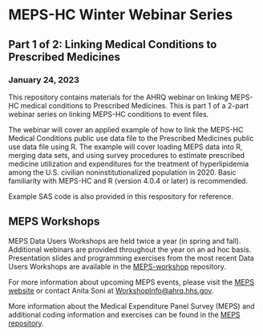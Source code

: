 # MEPS-HC Winter Webinar Series

## Part 1 of 2: Linking Medical Conditions to Prescribed Medicines
### January 24, 2023

This repository contains materials for the AHRQ webinar on linking MEPS-HC medical conditions to Prescribed Medicines. This is part 1 of a 2-part webinar series on linking MEPS-HC conditions to event files.

The webinar will cover an applied example of how to link the MEPS-HC Medical Conditions public use data file to the Prescribed Medicines public use data file using R. The example will cover loading MEPS data into R, merging data sets, and using survey procedures to estimate prescribed medicine utilization and expenditures for the treatment of hyperlipidemia among the U.S. civilian noninstitutionalized population in 2020. Basic familiarity with MEPS-HC and R (version 4.0.4 or later) is recommended. 

Example SAS code is also provided in this respository for reference.

## MEPS Workshops

MEPS Data Users Workshops are held twice a year (in spring and fall). Additional webinars are provided throughout the year on an ad hoc basis. Presentation slides and programming exercises from the most recent Data Users Workshops are available in the [MEPS-workshop](https://github.com/HHS-AHRQ/MEPS-workshop) repository.

For more information about upcoming MEPS events, please visit the [MEPS website](https://meps.ahrq.gov/about_meps/workshops_events.jsp) or contact Anita Soni at [WorkshopInfo@ahrq.hhs.gov](mailto:WorkshopInfo@ahrq.hhs.gov).  

More information about the Medical Expenditure Panel Survey (MEPS) and additional coding information and exercises can be found in the [MEPS repository](https://github.com/HHS-AHRQ/MEPS).

